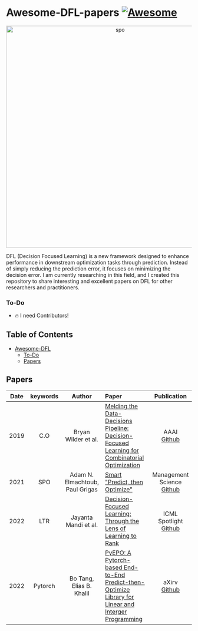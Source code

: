 # Awesome-DFL-papers [![Awesome](https://awesome.re/badge.svg)](https://awesome.re)

<p align="center"><img width="603" alt="spo" src="https://github.com/FinJun/Awesome-DFL-papers/assets/76249916/8e0ba391-af89-45cf-a2ea-155225bf9183"></p>

DFL (Decision Focused Learning) is a new framework designed to enhance performance in downstream optimization tasks through prediction. Instead of simply reducing the prediction error, it focuses on minimizing the decision error. I am currently researching in this field, and I created this repository to share interesting and excellent papers on DFL for other researchers and practitioners.


### To-Do

- 🔥 I need Contributors! 



## Table of Contents


- [Awesome-DFL](#Awesome-DFL-papers)
  - [To-Do](#To-Do)
  - [Papers](#Papers)


## Papers
     
|  Date  |       keywords        |    Author                    |Paper                                                                                                                                                                                                                                                        | Publication |
| :-----: | :------------------: | :----------------------------: | :-------------------------------------------------------------------------------------------------------------------------------------------------------------------------------------------------------------------------------------------------------| :---------------------: |
|  2019 |     C.O     |      Bryan Wilder et al.                   | [Melding the Data-Decisions Pipeline: Decision-Focused Learning for Combinatorial Optimization](https://arxiv.org/abs/1809.05504)                                                                                                                     |           AAAI <br> [Github](https://github.com/bwilder0/aaai_melding_code)|
|  2021 |     SPO     |      Adam N. Elmachtoub, Paul Grigas      | [Smart "Predict, then Optimize"](https://arxiv.org/pdf/1706.03762.pdf)                                                                                                                                                                                 |      Management Science <br> [Github](https://github.com/paulgrigas/SmartPredictThenOptimize)  |
|  2022 |     LTR     |      Jayanta Mandi et al.                 | [Decision-Focused Learning: Through the Lens of Learning to Rank](https://icml.cc/virtual/2022/spotlight/18376)                                                                                                                                        |   ICML Spotlight <br> [Github](https://github.com/jayman91/ltr-predopt) |
|  2022 |   Pytorch   |      Bo Tang, Elias B. Khalil             | [PyEPO: A Pytorch-based End-to-End Predict-then-Optimize Library for Linear and Interger Programming](https://arxiv.org/abs/2206.14234)                                                                                                                |   aXirv <br> [Github](https://github.com/khalil-research/PyEPO) | 








